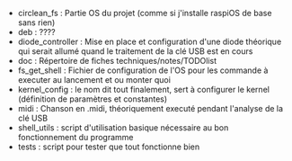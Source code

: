 - circlean_fs : Partie OS du projet (comme si j'installe raspiOS de base sans rien)
- deb : ????
- diode_controller : Mise en place et configuration d'une diode théorique qui serait allumé quand le traitement de la clé USB est en cours
- doc : Répertoire de fiches techniques/notes/TODOlist
- fs_get_shell : Fichier de configuration de l'OS pour les commande à executer au lancement et ou monter quoi
- kernel_config : le nom dit tout finalement, sert à configurer le kernel (définition de paramètres et constantes)
- midi : Chanson en .midi, théoriquement executé pendant l'analyse de la clé USB
- shell_utils : script d'utilisation basique nécessaire au bon fonctionnement du programme
- tests : script pour tester que tout fonctionne bien